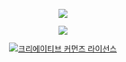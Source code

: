 <p align="center">
    <img src="https://github.com/solaris0115/NewRatkin/blob/master/About/Preview.jpg" />
</p>

<p align="center">
    <img src="https://img.shields.io/badge/NewRatkin-1.6v-4BC51D.svg?style=flat" />
  </a>
</p>
<p align="center">
<a rel="license" href="http://creativecommons.org/licenses/by-nc-sa/4.0/"><img alt="크리에이티브 커먼즈 라이선스" style="border-width:0" src="https://i.creativecommons.org/l/by-nc-sa/4.0/88x31.png" />
</p>


